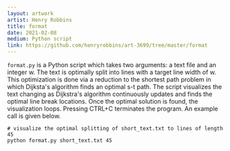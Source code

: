 ```yaml
---
layout: artwork
artist: Henry Robbins
title: format
date: 2021-02-08
medium: Python script
link: https://github.com/henryrobbins/art-3699/tree/master/format
---
```


`format.py` is a Python script which takes two arguments: a text file and an
integer w. The text is optimally split into lines with a target line width of
w. This optimization is done via a reduction to the shortest path problem in
which Dijksta's algorithm finds an optimal s-t path. The script visualizes the
text changing as Dijkstra's algorithm continuously updates and finds the
optimal line break locations. Once the optimal solution is found, the
visualization loops. Pressing CTRL+C terminates the program. An example call is
given below.

```
# visualize the optimal splitting of short_text.txt to lines of length 45
python format.py short_text.txt 45
```
